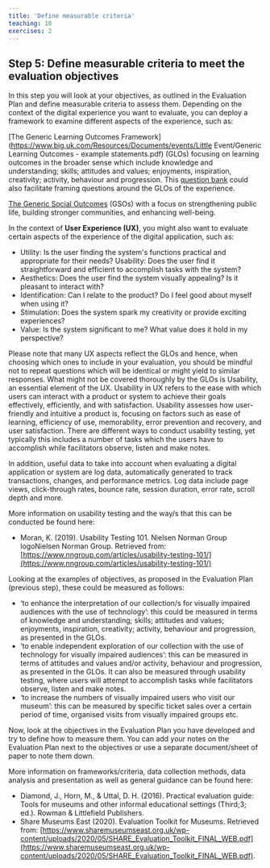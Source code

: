 ```yaml
---
title: 'Define measurable criteria'
teaching: 10
exercises: 2
---
```


## Step 5: Define measurable criteria to meet the evaluation objectives

In this step you will look at your objectives, as outlined in the Evaluation Plan and define measurable criteria to assess them. Depending on the context of the digital experience you want to evaluate, you can deploy a framework to examine different aspects of the experience, such as:

[The Generic Learning Outcomes Framework](https://www.big.uk.com/Resources/Documents/events/Little Event/Generic Learning Outcomes - example statements.pdf) (GLOs) focusing on learning outcomes in the broader sense which include knowledge and understanding; skills; attitudes and values; enjoyments, inspiration, creativity; activity, behaviour and progression. This [question bank](https://documents.manchester.ac.uk/display.aspx?DocID=58348) could also facilitate framing questions around the GLOs of the experience. 

[The Generic Social Outcomes](https://www.artscouncil.org.uk/sites/default/files/S3D29_GSO_Indicator_Bank.pdf) (GSOs) with a focus on strengthening public life, building stronger communities, and enhancing well-being.

In the context of **User Experience (UX)**, you might also want to evaluate certain aspects of the experience of the digital application, such as:

- Utility: Is the user finding the system's functions practical and appropriate for their needs? Usability: Does the user find it straightforward and efficient to accomplish tasks with the system?
- Aesthetics: Does the user find the system visually appealing? Is it pleasant to interact with?
- Identification: Can I relate to the product? Do I feel good about myself when using it?
- Stimulation: Does the system spark my creativity or provide exciting experiences?
- Value: Is the system significant to me? What value does it hold in my perspective?

Please note that many UX aspects reflect the GLOs and hence, when choosing which ones to include in your evaluation, you should be mindful not to repeat questions which will be identical or might yield to similar responses. What might not be covered thoroughly by the GLOs is Usability, an essential element of the UX. Usability in UX refers to the ease with which users can interact with a product or system to achieve their goals effectively, efficiently, and with satisfaction. Usability assesses how user-friendly and intuitive a product is, focusing on factors such as ease of learning, efficiency of use, memorability, error prevention and recovery, and user satisfaction.
There are different ways to conduct usability testing, yet typically this includes a number of tasks which the users have to accomplish while facilitators observe, listen and make notes.

In addition, useful data to take into account when evaluating a digital application or system are log data, automatically generated to track transactions, changes, and performance metrics. Log data include page views, click-through rates, bounce rate, session duration, error rate, scroll depth and more.

More information on usability testing and the way/s that this can be conducted be found here:

-	Moran, K. (2019). Usability Testing 101. Nielsen Norman Group logoNielsen Norman Group. Retrieved from: [https://www.nngroup.com/articles/usability-testing-101/](https://www.nngroup.com/articles/usability-testing-101/) 

Looking at the examples of objectives, as proposed in the Evaluation Plan (previous step), these could be measured as follows:

- ‘to enhance the interpretation of our collection/s for visually impaired audiences with the use of technology’: this could be measured in terms of knowledge and understanding; skills; attitudes and values; enjoyments, inspiration, creativity; activity, behaviour and progression, as presented in the GLOs.
- ‘to enable independent exploration of our collection with the use of technology for visually impaired audiences’: this can be measured in terms of attitudes and values and/or activity, behaviour and progression, as presented in the GLOs. It can also be measured through usability testing, where users will attempt to accomplish tasks while facilitators observe, listen and make notes.
- ‘to increase the numbers of visually impaired users who visit our museum’: this can be measured by specific ticket sales over a certain period of time, organised visits from visually impaired groups etc.

Now, look at the objectives in the Evaluation Plan you have developed and try to define how to measure them. You can add your notes on the Evaluation Plan next to the objectives or use a separate document/sheet of paper to note them down.

More information on frameworks/criteria, data collection methods, data analysis and presentation as well as general guidance can be found here: 

- Diamond, J., Horn, M., & Uttal, D. H. (2016). Practical evaluation guide: Tools for museums and other informal educational settings (Third;3; ed.). Rowman & Littlefield Publishers.
- Share Museums East (2020). Evaluation Toolkit for Museums. Retrieved from: [https://www.sharemuseumseast.org.uk/wp-content/uploads/2020/05/SHARE_Evaluation_Toolkit_FINAL_WEB.pdf](https://www.sharemuseumseast.org.uk/wp-content/uploads/2020/05/SHARE_Evaluation_Toolkit_FINAL_WEB.pdf).



